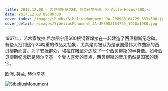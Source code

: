 ```yaml
---
title: 2017.12.08 - 西贝柳斯纪念碑，芬兰赫尔辛基 (© Ville Heino/500px)
date: 2017.12.08 00:00:00
cover_index: /images/thumbs/SibeliusMonument_JA-JP8903164725_533x300.jpg
cover_detail: /images/SibeliusMonument_JA-JP8903164725_1920x1080.jpg
---
```


1967年，艺术家埃拉·希尔图宁用600根钢管焊接在一起建造了西贝柳斯纪念碑。有些人批判这个24吨重的作品太抽象，尤其是对被认为是该国最伟大作曲家的西贝柳斯而言。为了安抚群众，埃拉在雕塑旁边放了一个西贝柳斯的半身像。如今西贝柳斯纪念碑是赫尔辛基一个受人喜爱的景点，西贝柳斯的音乐仍然是国家的瑰宝。

欧洲, 芬兰, 赫尔辛基

![SibeliusMonument](/images/SibeliusMonument_JA-JP8903164725_1920x1080.jpg)
